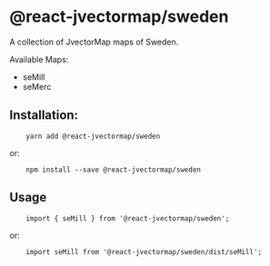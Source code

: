 # @react-jvectormap/sweden

A collection of JvectorMap maps of Sweden.

Available Maps:

- seMill
- seMerc

## Installation:

```
    yarn add @react-jvectormap/sweden
```

or:

```
    npm install --save @react-jvectormap/sweden
```

## Usage

```
    import { seMill } from '@react-jvectormap/sweden';
```

or:

```
    import seMill from '@react-jvectormap/sweden/dist/seMill';
```
